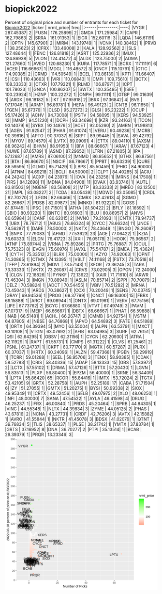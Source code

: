 # biopick2022
Percent of original price and number of entrants for each ticket for [Biopick2022](https://twitter.com/hashtag/Biopick2022)
|ticker | nrml_price| freq|
|:------|----------:|----:|
|VYGR   |  287.45387|    2|
|FUSN   |  176.25899|    2|
|GMDA   |  171.25984|    7|
|CAPR   |  162.79863|    2|
|SRRA   |  161.91353|    1|
|EIGR   |  152.60116|    3|
|LQDA   |  146.61191|    2|
|OPTN   |  145.67901|    2|
|MIRM   |  143.19749|    1|
|VCNX   |  140.38462|    1|
|PRVB   |  138.25623|    2|
|CFRX   |  133.46008|    2|
|KALA   |  128.92562|    2|
|SLS    |  127.48644|    1|
|FENC   |  126.81818|    2|
|ASRT   |  125.22936|    2|
|IMUX   |  124.86938|    5|
|VLON   |  124.41472|    4|
|ALDX   |  123.75000|    2|
|ADMA   |  121.27660|    1|
|AVEO   |  120.68230|    1|
|KURA   |  117.78571|    1|
|BCRX   |  117.11191|    6|
|ACER   |  116.66667|    1|
|MDGL   |  116.48572|    3|
|ONCY   |  115.10791|    1|
|OTIC   |  114.90385|    2|
|CRMD   |  114.50549|    1|
|BCEL   |  113.86139|    1|
|KPTI   |  111.66407|    5|
|CSII   |  110.43663|    1|
|VIRI   |  110.06843|    1|
|CMPI   |  109.75610|    1|
|BCTX   |  108.33333|    3|
|CTXR   |  107.79221|    1|
|RLMD   |  106.87971|    3|
|ICPT   |  101.78023|    1|
|GNCA   |  100.86207|    5|
|SWTX   |  100.35495|    1|
|ISEE   |  100.23924|    1|
|HZNP   |  100.22272|    1|
|ONPH   |   99.11111|    1|
|GTBP   |   99.01639|    1|
|ARDX   |   98.18182|    5|
|IKT    |   97.95918|    2|
|IBRX   |   97.36842|    4|
|BVS    |   97.17046|    1|
|ARMP   |   96.89781|    1|
|HEPA   |   96.49123|    2|
|CNTB   |   96.11650|    1|
|FGEN   |   95.67376|    1|
|CLSD   |   95.27273|    2|
|GLSI   |   95.23222|    1|
|OCUP   |   95.17426|    3|
|ACHV   |   94.73008|    1|
|PSTV   |   94.58095|    1|
|XERS   |   94.53925|   12|
|IMMP   |   94.51220|    4|
|DCPH   |   93.34698|    1|
|KZR    |   93.24163|    1|
|TCON   |   93.14079|    6|
|SYBX   |   92.14876|    2|
|ACET   |   92.05260|    2|
|AMRN   |   91.98813|    1|
|AGEN   |   91.92547|    2|
|PHAR   |   91.61074|    1|
|VERU   |   90.49236|    1|
|MCRB   |   90.39616|    1|
|APTO   |   90.37037|    8|
|SRPT   |   89.99445|    1|
|SAVA   |   89.42792|    7|
|MYOV   |   89.14579|    4|
|LVTX   |   89.09091|    4|
|ETTX   |   89.04110|    1|
|AXSM   |   88.96242|    4|
|BHVN   |   88.91953|    1|
|BIVI   |   88.66667|    1|
|ARAV   |   87.67123|    4|
|NUWE   |   87.65789|    1|
|ASND   |   87.29652|    1|
|LTRN   |   87.21805|    3|
|IPA    |   87.12687|    4|
|AMRS   |   87.06100|    2|
|MNMD   |   86.95652|    1|
|GTHX   |   86.87561|    2|
|BTAI   |   86.86670|    5|
|NSCIF  |   86.78667|    1|
|PPBT   |   86.63239|    1|
|QURE   |   86.59595|    1|
|GLMD   |   85.71429|    1|
|LBPS   |   85.50459|    1|
|PHIO   |   84.90000|    4|
|ATNM   |   84.69218|    3|
|BCLI   |   84.50000|    2|
|CLPT   |   84.40285|    3|
|ACIU   |   84.24242|    1|
|ACXP   |   84.23976|    1|
|IOVA   |   84.23258|    1|
|MRNS   |   84.17508|    1|
|PIRS   |   84.12698|   11|
|MDNA   |   84.04908|   11|
|DVAX   |   83.93746|    1|
|AUTL   |   83.81503|    9|
|NGENF  |   83.56808|    2|
|MTP    |   83.33333|    2|
|MREO   |   83.12500|   21|
|IMPL   |   83.08227|    2|
|TCDA   |   83.05439|    1|
|MDWD   |   83.05085|    1|
|CRDL   |   82.70270|    2|
|LEGN   |   82.66466|    1|
|CMRX   |   82.42613|    4|
|SGMO   |   82.26667|    7|
|PDSB   |   82.09877|   25|
|MNKD   |   81.92220|    1|
|GOSS   |   81.87445|    1|
|IPSC   |   81.71501|    1|
|ATHA   |   81.50422|    2|
|BFLY   |   81.16592|    1|
|GBIO   |   80.93220|    1|
|BNTC   |   80.91603|    1|
|BLU    |   80.86957|    2|
|ANVS   |   80.65984|    3|
|CANF   |   80.62015|    2|
|NVNO   |   79.21093|    1|
|CNTX   |   78.94737|    1|
|UBX    |   78.76712|    1|
|ABUS   |   78.66324|    8|
|CYCC   |   78.66324|   11|
|JNCE   |   78.56287|    1|
|DARE   |   78.50000|    2|
|NKTX   |   78.43648|    1|
|BNGO   |   78.26087|    1|
|SNPX   |   77.79083|    1|
|AFMD   |   77.53623|   23|
|AGE    |   77.06422|    1|
|KZIA   |   76.60333|    1|
|ELDN   |   76.41723|    3|
|XXII   |   76.05178|    3|
|HOOK   |   75.96567|    2|
|ATNF   |   75.89744|    2|
|VRNA   |   75.89286|    2|
|PRTG   |   75.76887|    7|
|OCUL   |   75.75323|    8|
|EVGN   |   75.60976|    1|
|AVXL   |   75.54787|    2|
|BMEA   |   75.43624|    1|
|CYTH   |   75.33512|    2|
|BLRX   |   75.00000|    1|
|AZYO   |   74.92063|    1|
|OPNT   |   74.30865|    1|
|CTMX   |   74.13395|    1|
|VBLT   |   74.11168|    2|
|FSTX   |   73.70518|    8|
|TFFP   |   73.61894|    2|
|MDVL   |   73.57143|    1|
|XFOR   |   73.36245|    3|
|TARA   |   73.33333|    1|
|VKTX   |   73.26087|    4|
|CRVS   |   73.02905|    3|
|OPGN   |   72.24000|    1|
|CLGN   |   72.18826|    1|
|PYNKF  |   72.13622|    1|
|XAIR   |   71.71610|    8|
|ARWR   |   71.46304|    3|
|IMGN   |   70.88949|    1|
|ASLN   |   70.85714|    2|
|SPPI   |   70.70079|    2|
|CELZ   |   70.58824|    1|
|ADCT   |   70.54455|    1|
|VBIV   |   70.51282|    2|
|MRNA   |   70.45043|    1|
|ARDS   |   70.38627|    1|
|CCXI   |   70.20049|    1|
|SENS   |   70.03745|    1|
|GRAY   |   69.94536|    1|
|PROG   |   69.37799|    1|
|ONCT   |   69.16300|   15|
|FBRX   |   69.15888|    1|
|ARCT   |   69.08944|    1|
|ONTX   |   69.01961|    1|
|VERV   |   67.75156|    1|
|LIFE   |   67.73762|    2|
|BCYC   |   67.66880|    1|
|VTVT   |   67.49749|    3|
|PAVM   |   67.07317|    9|
|MEIP   |   66.66667|    1|
|DBTX   |   66.66667|    1|
|PHAT   |   66.59888|    1|
|INAB   |   66.51481|    1|
|ACHL   |   66.26747|    2|
|CMMB   |   64.92754|    1|
|VSTM   |   64.87805|    4|
|NBSE   |   64.76868|    1|
|APVO   |   64.54892|    3|
|FATE   |   64.51889|    1|
|ORTX   |   64.39394|    5|
|MYO    |   63.55004|    1|
|ALPN   |   63.53791|    1|
|MXCT   |   63.10108|    1|
|VTGN   |   63.07692|    2|
|AFIB   |   63.04985|    3|
|SURF   |   62.76151|    1|
|QSI    |   62.64295|    1|
|OBSV   |   62.31156|    1|
|CYCN   |   62.20930|    7|
|ATRA   |   62.11929|    1|
|RAPT   |   61.55731|    1|
|CMPS   |   61.31222|    1|
|CLVS   |   61.25461|    2|
|PSNL   |   61.24737|    1|
|CKPT   |   60.77170|    9|
|MGTX   |   60.57287|    2|
|PLRX   |   60.37037|    1|
|HRTX   |   60.24096|    1|
|ALZN   |   59.47368|    1|
|PGEN   |   59.29919|    1|
|TCRR   |   59.01288|    1|
|SEEL   |   58.95706|    3|
|TENX   |   58.90385|    1|
|CDAK   |   58.52783|    1|
|CRIS   |   58.40336|   15|
|ADAP   |   58.13333|   15|
|GBS    |   57.83972|    2|
|LCTX   |   57.55102|    1|
|DRMA   |   57.47126|    1|
|BTTX   |   57.20430|    1|
|LGVN   |   56.83513|    1|
|PLXP   |   56.80400|    1|
|EPZM   |   56.40000|    1|
|SRNE   |   56.34409|    1|
|LPTX   |   55.86420|   65|
|RCOR   |   55.84416|    1|
|IMTX   |   53.72024|    2|
|TGTX   |   53.42105|    9|
|GRTX   |   52.28758|    1|
|AUPH   |   52.25186|   17|
|CABA   |   51.71504|    6|
|ZY     |   51.27055|    1|
|GMTX   |   51.20275|    1|
|BYSI   |   50.99338|    2|
|SIOX   |   49.95349|   11|
|CRTX   |   49.52456|    1|
|SELB   |   49.07975|    2|
|XLO    |   48.06250|    1|
|INFI   |   48.00000|    7|
|SANA   |   47.54522|    1|
|AYLA   |   46.41598|    4|
|DRUG   |   46.25237|    1|
|IFRX   |   46.00840|    1|
|PRDS   |   45.20464|    1|
|SPRB   |   44.84305|    1|
|VINC   |   44.55348|    1|
|NLTX   |   44.39834|    3|
|ZYME   |   44.05125|    2|
|PHAS   |   43.67816|    2|
|NCNA   |   43.27731|    1|
|CRDF   |   42.76206|    3|
|AVTX   |   42.15882|    1|
|AVRO   |   41.55844|    1|
|NKTR   |   41.45078|    3|
|BDSX   |   41.02079|    1|
|QTNT   |   39.76834|    5|
|TLIS   |   38.65337|    1|
|PLSE   |   38.21742|    1|
|YMTX   |   37.83784|    1|
|GRTS   |   37.16952|    8|
|DNA    |   36.70277|    2|
|PTPI   |   35.13514|    1|
|BCAB   |   29.39379|    1|
|PRQR   |   13.23346|    3|
![retvspicks](biopicks.png?raw=true)

